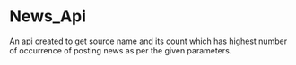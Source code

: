 # News_Api
An api created to get source name and its count which has highest number of occurrence of posting news as per the given parameters.
